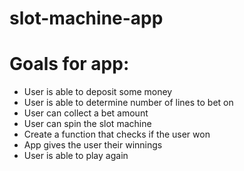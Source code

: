 # slot-machine-app
# Goals for app:
- User is able to deposit some money
- User is able to determine number of lines to bet on
- User can collect a bet amount
- User can spin the slot machine
- Create a function that checks if the user won
- App gives the user their winnings
- User is able to play again